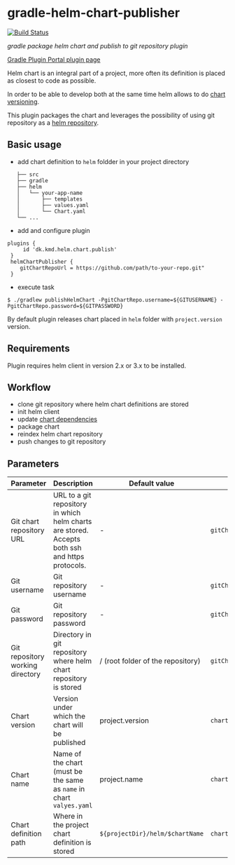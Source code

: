 # gradle-helm-chart-publisher
[![Build Status](https://travis-ci.org/r-d-kmd/gradle-helm-chart-publisher.svg?branch=main)](https://travis-ci.org/r-d-kmd/gradle-helm-chart-publisher)

_gradle package helm chart and publish to git repository plugin_ 

[Gradle Plugin Portal plugin page](https://plugins.gradle.org/plugin/dk.kmd.helm.chart.publish)

Helm chart is an integral part of a project, more often its definition is placed as closest to code as possible. 

In order to be able to develop both at the same time helm allows to do [chart versioning](https://v2.helm.sh/docs/developing_charts/#charts-and-versioning).

This plugin packages the chart and leverages the possibility of using git repository as a [helm repository](https://helm.sh/docs/topics/chart_repository/). 

## Basic usage

- add chart definition to `helm` foldder in your project directory 

```.
   ├── src                    
   ├── gradle                    
   ├── helm                    
   │   └── your-app-name
   │       ├── templates
   │       ├── values.yaml
   │       └── Chart.yaml
   └── ...
```
- add and configure plugin
```
plugins {
     id 'dk.kmd.helm.chart.publish'
 }
 helmChartPublisher {
    gitChartRepoUrl = https://github.com/path/to-your-repo.git"
 }
```
- execute task
```
$ ./gradlew publishHelmChart -PgitChartRepo.username=${GITUSERNAME} -PgitChartRepo.password=${GITPASSWORD} 
```

By default plugin releases chart placed in `helm` folder with `project.version` version.

## Requirements

Plugin requires helm client in version 2.x or 3.x to be installed.

## Workflow

- clone git repository where helm chart definitions are stored
- init helm client
- update [chart dependencies](https://helm.sh/docs/helm/helm_dependency/)
- package chart
- reindex helm chart repository
- push changes to git repository 

## Parameters


Parameter | Description | Default value |  Flag | Environment variable | build.gradle property 
--------- | ----------- | ------------- | ----- | -------------------- | ---------------------
Git chart repository URL | URL to a git repository in which helm charts are stored. Accepts both ssh and https protocols. | - | `gitChartRepo.url` | - | `helmChartPublisher.gitChartRepoUrl`
Git username | Git repository username | - | `gitChartRepo.username` | `HELM_CHART_PUBLISH_GIT_REPO_USERNAME` | `helmChartPublisher.gitUsername`
Git password | Git repository password | - | `gitChartRepo.password` | `HELM_CHART_PUBLISH_GIT_REPO_PASSWORD` | -
Git repository working directory | Directory in git repository where helm chart repository is stored | / (root folder of the repository) | `gitChartRepo.workDir` | - | `helmChartPublisher.gitChartRepoWorkDir`
Chart version | Version under which the chart will be published | project.version |  `chart.version` | - | -
Chart name | Name of the chart (must be the same as `name` in chart `valyes.yaml`  | project.name |  `chart.name` | - | `helmChartPublisher.chartName`
Chart definition path | Where in the project chart definition is stored | `${projectDir}/helm/$chartName` | `chart.definitionPath` | - | `helmChartPublisher.chartDefinitionPath`
